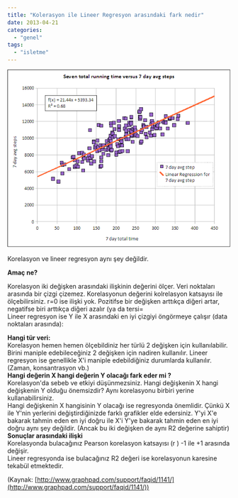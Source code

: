 ```yaml
---
title: "Kolerasyon ile Lineer Regresyon arasındaki fark nedir"
date: 2013-04-21
categories: 
  - "genel"
tags: 
  - "isletme"
---
```


[![](/images/sevenday-correlation.png)](http://www.comfsm.fm/~dleeling/health/sevenday-correlation.png)

Korelasyon ve lineer regresyon aynı şey değildir. 

**Amaç ne?**  
  
Korelasyon iki değişken arasındaki ilişkinin değerini ölçer. Veri noktaları arasında bir çizgi çizemez. Korelasyonun değerini kolrelasyon katsayısı ile ölçebilirsiniz. r=0 ise ilişki yok. Pozitifse bir değişken arttıkça diğeri artar, negatifse biri arttıkça diğeri azalır (ya da tersi=  
Lineer regresyon ise Y ile X arasındaki en iyi çizgiyi öngörmeye çalışır (data noktaları arasında):  
  
**Hangi tür veri:**  
Korelasyon hemen hemen ölçebildiniz her türlü 2 değişken için kullanılabilir. Birini maniple edebileceğiniz 2 değişken için nadiren kullanılır. Lineer regresyon ise genellikle X'i maniple edebildiğiniz durumlarda kullanılır. (Zaman, konsantrasyon vb.)  
**Hangi değerin X hangi değerin Y olacağı fark eder mi ?**  
Korelasyon'da sebeb ve etkiyi düşünmezsiniz. Hangi değişkenin X hangi değişkenin Y olduğu önemsizdir? Aynı korelasyonu birbiri yerine kullanabilirsiniz.  
Hangi değişkenin X hangisinin Y olacağı ise regresyonda önemlidir. Çünkü X ile Y'nin yerlerini değiştirdiğinizde farklı grafikler elde edersiniz. Y'yi X'e bakarak tahmin eden en iyi doğru ile X'i Y'ye bakarak tahmin eden en iyi doğru aynı şey değildir. (Ancak bu iki değişken de aynı R2 değerine sahiptir)  
**Sonuçlar arasındaki ilişki**  
Korelasyonda bulacağınız Pearson korelasyon katsayısı (r ) -1 ile +1 arasında değişir.  
Lineer regresyonda ise bulacağınız R2 değeri ise korelasyonun karesine tekabül etmektedir.

(Kaynak: [http://www.graphpad.com/support/faqid/1141/](http://www.graphpad.com/support/faqid/1141/))
